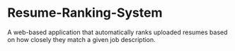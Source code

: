 # Resume-Ranking-System
A web-based application that automatically ranks uploaded resumes based on how closely they match a given job description. 
